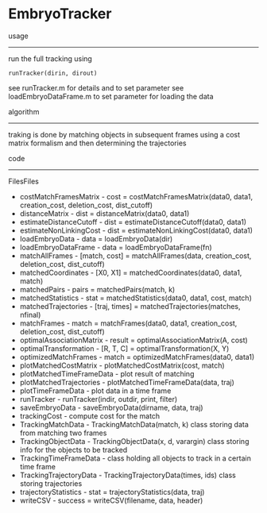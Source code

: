 EmbryoTracker
=============

usage
_____

run the full tracking using
   
    runTracker(dirin, dirout)
  
see runTracker.m for details and to set parameter
see loadEmbryoDataFrame.m to set parameter for loading the data


algorithm
_________
    
traking is done by matching objects in subsequent frames using
a cost matrix formalism and then determining the trajectories
   
  
code
____
   
FilesFiles

   - costMatchFramesMatrix    - cost = costMatchFramesMatrix(data0, data1, creation_cost, deletion_cost, dist_cutoff)
   - distanceMatrix           - dist = distanceMatrix(data0, data1)
   - estimateDistanceCutoff   - dist = estimateDistanceCutoff(data0, data1)
   - estimateNonLinkingCost   - dist = estimateNonLinkingCost(data0, data1)
   - loadEmbryoData           - data = loadEmbryoData(dir)
   - loadEmbryoDataFrame      - data = loadEmbryoDataFrame(fn)
   - matchAllFrames           - [match, cost] = matchAllFrames(data, creation_cost, deletion_cost, dist_cutoff)
   - matchedCoordinates       - [X0, X1] = matchedCoordinates(data0, data1, match)
   - matchedPairs             - pairs = matchedPairs(match, k)
   - matchedStatistics        - stat = matchedStatistics(data0, data1, cost, match)
   - matchedTrajectories      - [traj, times] = matchedTrajectories(matches, nfinal)
   - matchFrames              - match = matchFrames(data0, data1, creation_cost, deletion_cost, dist_cutoff)
   - optimalAssociationMatrix - result = optimalAssociationMatrix(A, cost)
   - optimalTransformation    - [R, T, C] = optimalTransformation(X, Y)
   - optimizedMatchFrames     - match = optimizedMatchFrames(data0, data1)
   - plotMatchedCostMatrix    - plotMatchedCostMatrix(cost, match)
   - plotMatchedTimeFrameData - plot result of matching
   - plotMatchedTrajectories  - plotMatchedTimeFrameData(data, traj)
   - plotTimeFrameData        - plot data in a time frame
   - runTracker               - runTracker(indir, outdir, print, filter)
   - saveEmbryoData           - saveEmbryoData(dirname, data, traj)
   - trackingCost             - compute cost for the match
   - TrackingMatchData        - TrackingMatchData(match, k) class storing data from matching two frames
   - TrackingObjectData       - TrackingObjectData(x, d, varargin) class storing info for the objects to be tracked
   - TrackingTimeFrameData    - class holding all objects to track in a certain time frame
   - TrackingTrajectoryData   - TrackingTrajectoryData(times, ids) class storing trajectories
   - trajectoryStatistics     - stat = trajectoryStatistics(data, traj)
   - writeCSV                 - success = writeCSV(filename, data, header)



